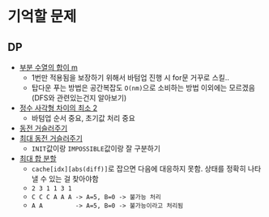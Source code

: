 # 기억할 문제

## DP

- [부분 수열의 합이 m](https://www.codetree.ai/problems/the-sum-of-the-subsequences-is-m/description)
    - 1번만 적용됨을 보장하기 위해서 바텀업 진행 시 for문 거꾸로 스킬..
    - 탑다운 푸는 방법은 공간복잡도 `O(nm)`으로 소비하는 방법 이외에는 모르겠음 (DFS와 관련있는건지 알아보기)
- [정수 사각형 차이의 최소 2](https://www.codetree.ai/missions/2/problems/minimum-difference-on-the-integer-grid-2/description)
    - 바텀업 순서 중요, 초기값 처리 중요
- [동전 거슬러주기](https://www.codetree.ai/missions/2/problems/coin-change/description)
- [최대 동전 거슬러주기](https://www.codetree.ai/missions/2/problems/max-coin-change/description)
    - `INIT`값이랑 `IMPOSSIBLE`값이랑 잘 구분하기
- [최대 합 분할](https://www.codetree.ai/missions/2/problems/maximum-sum-partition/description)
    - `cache[idx][abs(diff)]`로 잡으면 다음에 대응하지 못함. 상태를 정확히 나타낼 수 있는 걸 찾아야함
    - `2 3 1 1 3 1`
    - `C C C A A A -> A=5, B=0 -> 불가능 처리`
    - `A A         -> A=5, B=0 -> 불가능이라고 처리됨`